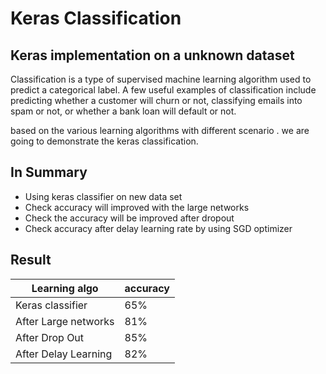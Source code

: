 # Keras Classification 

## Keras implementation on a unknown dataset

Classification is a type of supervised machine learning algorithm used to predict a categorical label. A few useful examples of classification include predicting whether a customer will churn or not, classifying emails into spam or not, or whether a bank loan will default or not.

based on the various learning algorithms with different scenario . we are going to demonstrate the keras classification.

## In Summary
* Using keras classifier on new data set 
* Check accuracy will improved with the large networks
* Check the accuracy will be improved after dropout 
* Check accuracy after delay learning rate by using SGD optimizer

## Result

| Learning algo        | accuracy |
| ------------ |---------------|
| Keras classifier     | 65%      |
| After Large networks | 81%      |
| After Drop Out       | 85%      |
| After Delay Learning | 82%      |
